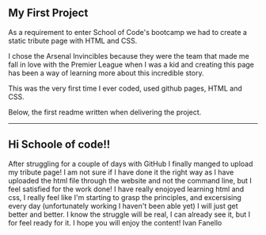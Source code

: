 ## My First Project

As a requirement to enter School of Code's bootcamp we had to create a static tribute page with HTML and CSS.

I chose the Arsenal Invincibles because they were the team that made me fall in love with the Premier League when I was a kid and creating this page has been a way of learning more about this incredible story.

This was the very first time I ever coded, used github pages, HTML and CSS.

Below, the first readme written when delivering the project.

-------------------------------

## Hi Schoole of code!! 
After struggling for a couple of days with GitHub I finally manged to upload my tribute page!
I am not sure if I have done it the right way as I have uploaded the html file through the website and not the command line, but I feel satisfied for the work done!
I have really enojoyed learning html and css, I really feel like I'm starting to grasp the principles, and excersising every day (unfortunately working I haven't been able yet)
I will just get better and better. I know the struggle will be real, I can already see it, but I  for feel ready for it.
I hope you will enjoy the content!
Ivan Fanello
